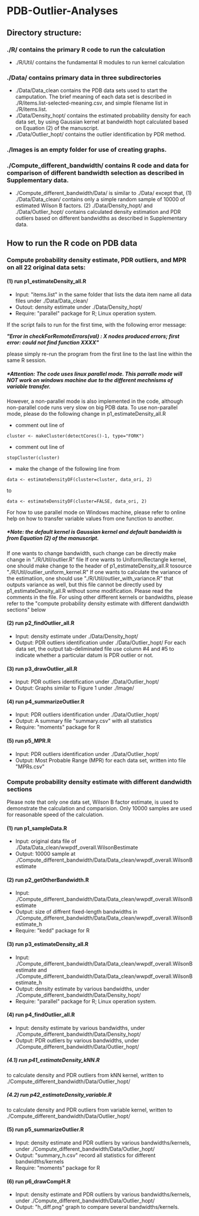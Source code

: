 # PDB-Outlier-Analyses
## Directory structure:
### ./R/ contains the primary R code to run the calculation
* ./R/Util/ contains the fundamental R modules to run kernel calculation
### ./Data/ contains primary data in three subdirectories
* ./Data/Data_clean contains the PDB data sets used to start the camputation. The brief meaning of each data set is described in ./R/items.list-selected-meaning.csv, and simple filename list in ./R/items.list.
* ./Data/Density_hopt/ contains the estimated probability density for each data set, by using Gaussian kernel at bandwidth hopt calculated based on Equation (2) of the manuscript. 
* ./Data/Outlier_hopt/ contains the outlier identification by PDR method. 
### ./Images is an empty folder for use of creating graphs. 
### ./Compute_different_bandwidth/ contains R code and data for comparison of different bandwidth selection as described in Supplementary data.
* ./Compute_different_bandwidth/Data/ is similar to ./Data/ except that, (1) ./Data/Data_clean/ contains only a simple random sample of 10000 of estimated Wilson B factors. (2) ./Data/Density_hopt/ and ./Data/Outlier_hopt/ contains calculated density estimation and PDR outliers based on different bandwidths as described in Supplementary data. 

## How to run the R code on PDB data
### Compute probability density estimate, PDR outliers, and MPR on all 22 original data sets: 
#### (1) run p1_estimateDensity_all.R
* Input: "items.list" in the same folder that lists the data item name
all data files under ./Data/Data_clean/
* Outout: density estimate under ./Data/Density_hopt/
* Require: "parallel" package for R; Linux operation system. 

If the script fails to run for the first time, with the following error message:

**_"Error in checkForRemoteErrors(val) : 
  X nodes produced errors; first error: could not find function XXXX"_**
  
please simply re-run the program from the first line to the last line within the same R session.  

##### *Attention: The code uses linux parallel mode. This parralle mode will NOT work on windows machine due to the different mechnisms of variable transfer.
However, a non-parallel mode is also implemented in the code, although non-parallel code runs very slow on big PDB data.
To use non-parallel mode, please do the following change in p1_estimateDensity_all.R
* comment out line of 
```
cluster <- makeCluster(detectCores()-1, type="FORK")
```
* comment out line of 
```
stopCluster(cluster)
```
* make the change of the following line from
```
data <- estimateDensityDF(cluster=cluster, data_ori, 2)
```
to
```
data <- estimateDensityDF(cluster=FALSE, data_ori, 2)
```
For how to use parallel mode on Windows machine, please refer to online help on how to transfer variable values from one function to another.

##### *Note: the default kernel is Gaussian kernel and default bandwidth is from Equation (2) of the manuscript.
If one wants to change bandwidth, such change can be directly make change in "./R/Util/outlier.R" file
If one wants to Uniform/Rectangle kernel, one should make change to the header of p1_estimateDensity_all.R tosource "./R/Util/outlier_uniform_kernel.R"
If one wants to calculate the variance of the estimatiion, one should use "./R/Util/outlier_with_variance.R" that outputs variance as well, but this file cannot be directly used by p1_estimateDensity_all.R without some modification. Please read the comments in the file. 
For using other different kernels or bandwidths, please refer to the "compute probability density estimate with different dandwidth sections" below 

#### (2) run p2_findOutlier_all.R
* Input: density estimate under ./Data/Density_hopt/
* Output: PDR outliers identification under ./Data/Outlier_hopt/
For each data set, the output tab-deliminated file use column #4 and #5 to indicate whether a particular datum is PDR outlier or not.  

#### (3) run p3_drawOutlier_all.R
* Input: PDR outliers identification under ./Data/Outlier_hopt/
* Output: Graphs similar to Figure 1 under ./Image/

#### (4) run p4_summarizeOutlier.R
* Input: PDR outliers identification under ./Data/Outlier_hopt/
* Output: A summary file "summary.csv" with all statistics
* Require: "moments" package for R

#### (5) run p5_MPR.R
* Input: PDR outliers identification under ./Data/Outlier_hopt/
* Output: Most Probable Range (MPR) for each data set, written into file "MPRs.csv"

### Compute probability density estimate with different dandwidth sections
Please note that only one data set, Wilson B factor estimate, is used to demonstrate the calculation and comparision. Only 10000 samples are used for reasonable speed of the calculation.
#### (1) run p1_sampleData.R
* Input: original data file of ./Data/Data_clean/wwpdf_overall.WilsonBestimate
* Output: 10000 sample at ./Compute_different_bandwidth/Data/Data_clean/wwpdf_overall.WilsonBestimate

#### (2) run p2_getOtherBandwidth.R
* Input: ./Compute_different_bandwidth/Data/Data_clean/wwpdf_overall.WilsonBestimate
* Output: size of diffrent fixed-length bandwidths in ./Compute_different_bandwidth/Data/Data_clean/wwpdf_overall.WilsonBestimate_h
* Require: "kedd" package for R

#### (3) run p3_estimateDensity_all.R
* Input: ./Compute_different_bandwidth/Data/Data_clean/wwpdf_overall.WilsonBestimate
and ./Compute_different_bandwidth/Data/Data_clean/wwpdf_overall.WilsonBestimate_h
* Output: density estimate by various bandwidths, under ./Compute_different_bandwidth/Data/Density_hopt/
* Require: "parallel" package for R; Linux operation system.

#### (4) run p4_findOutlier_all.R
* Input: density estimate by various bandwidths, under ./Compute_different_bandwidth/Data/Density_hopt/
* Output: PDR outliers by various bandwidths, under ./Compute_different_bandwidth/Data/Outlier_hopt/
##### (4.1) run p41_estimateDensity_kNN.R 
to calculate density and PDR outliers from kNN kernel, written to ./Compute_different_bandwidth/Data/Outlier_hopt/
##### (4.2) run p42_estimateDensity_variable.R 
to calculate density and PDR outliers from variable kernel, written to ./Compute_different_bandwidth/Data/Outlier_hopt/

#### (5) run p5_summarizeOutlier.R
* Input: density estimate and PDR outliers by various bandwidths/kernels, under ./Compute_different_bandwidth/Data/Outlier_hopt/
* Output: "summary_h.csv" record all statistics for different bandwidths/kernels
* Require: "moments" package for R

#### (6) run p6_drawCompH.R
* Input: density estimate and PDR outliers by various bandwidths/kernels, under ./Compute_different_bandwidth/Data/Outlier_hopt/
* Output: "h_diff.png" graph to compare several bandwidths/kernels.
